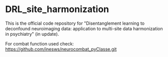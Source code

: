 # DRL_site_harmonization
This is the official code repository for "Disentanglement learning to deconfound neuroimaging data: application to multi-site data harmonization in psychiatry" (in update).

For combat function used check:
https://github.com/inesws/neurocombat_pyClasse.git
